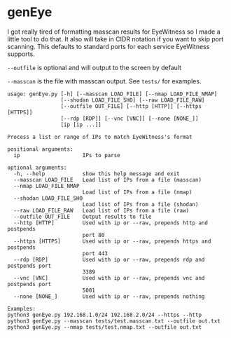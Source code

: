 # genEye

I got really tired of formatting masscan results for EyeWitness so I made a little tool to do that. 
It also will take in CIDR notation if you want to skip port scanning. This defaults to standard ports for each service EyeWitness supports. 

`--outfile` is optional and will output to the screen by default

`--masscan` is the file with masscan output. See `tests/` for examples.

```
usage: genEye.py [-h] [--masscan LOAD_FILE] [--nmap LOAD_FILE_NMAP]
                 [--shodan LOAD_FILE_SHO] [--raw LOAD_FILE_RAW]
                 [--outfile OUT_FILE] [--http [HTTP]] [--https [HTTPS]]
                 [--rdp [RDP]] [--vnc [VNC]] [--none [NONE_]]
                 [ip [ip ...]]

Process a list or range of IPs to match EyeWitness's format

positional arguments:
  ip                    IPs to parse

optional arguments:
  -h, --help            show this help message and exit
  --masscan LOAD_FILE   Load list of IPs from a file (masscan)
  --nmap LOAD_FILE_NMAP
                        Load list of IPs from a file (nmap)
  --shodan LOAD_FILE_SHO
                        Load list of IPs from a file (shodan)
  --raw LOAD_FILE_RAW   Load list of IPs from a file (raw)
  --outfile OUT_FILE    Output results to file
  --http [HTTP]         Used with ip or --raw, prepends http and postpends
                        port 80
  --https [HTTPS]       Used with ip or --raw, prepends https and postpends
                        port 443
  --rdp [RDP]           Used with ip or --raw, prepends rdp and postpends port
                        3389
  --vnc [VNC]           Used with ip or --raw, prepends vnc and postpends port
                        5001
  --none [NONE_]        Used with ip or --raw, prepends nothing

Examples:
python3 genEye.py 192.168.1.0/24 192.168.2.0/24 --https --http
python3 genEye.py --masscan tests/test.masscan.txt --outfile out.txt
python3 genEye.py --nmap tests/test.nmap.txt --outfile out.txt

```
